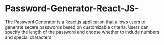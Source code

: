 # Password-Generator-React-JS-
The Password Generator is a React.js application that allows users to generate secure passwords based on customizable criteria. Users can specify the length of the password and choose whether to include numbers and special characters.

